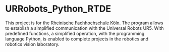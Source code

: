 # URRobots_Python_RTDE
This project is for the [Rheinische Fachhochschule Köln](https://www.rfh-koeln.de/).
The program allows to establish a simplified communication with the Universal Robots UR5.
With predefined functions, a simplified operation, with the programming language Python, is enabled to complete projects in the robotics and robotics vision laboratory.